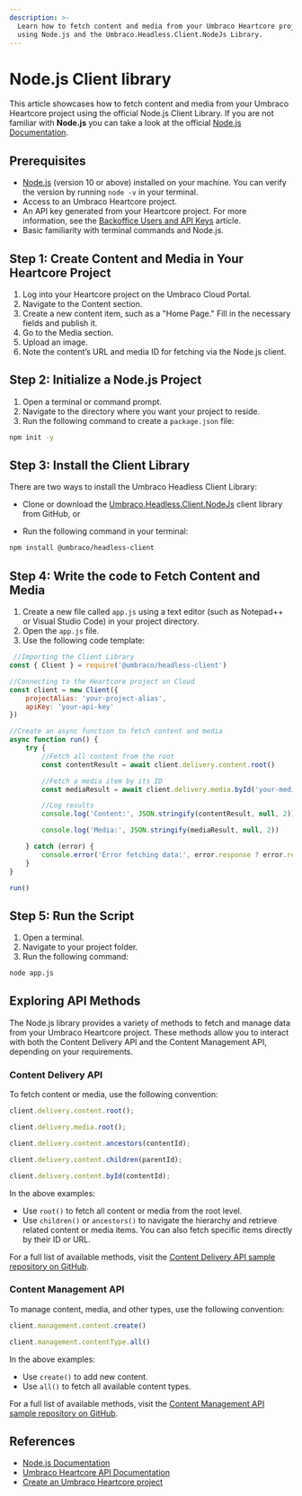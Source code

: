 ```yaml
---
description: >-
  Learn how to fetch content and media from your Umbraco Heartcore project 
  using Node.js and the Umbraco.Headless.Client.NodeJs Library.
---
```


# Node.js Client library

This article showcases how to fetch content and media from your Umbraco Heartcore project using the official Node.js Client Library. If you are not familiar with **Node.js** you can take a look at the official [Node.js Documentation](https://nodejs.org/en/docs/).

## Prerequisites

- [Node.js](https://nodejs.org/en) (version 10 or above) installed on your machine. You can verify the version by running `node -v` in your terminal.
- Access to an Umbraco Heartcore project.
- An API key generated from your Heartcore project. For more information, see the [Backoffice Users and API Keys](../getting-started/backoffice-users-and-api-keys.md) article.
- Basic familiarity with terminal commands and Node.js.

## Step 1: Create Content and Media in Your Heartcore Project

1. Log into your Heartcore project on the Umbraco Cloud Portal.
2. Navigate to the Content section.
3. Create a new content item, such as a "Home Page." Fill in the necessary fields and publish it.
4. Go to the Media section.
5. Upload an image.
6. Note the content’s URL and media ID for fetching via the Node.js client.

## Step 2: Initialize a Node.js Project

1. Open a terminal or command prompt.
2. Navigate to the directory where you want your project to reside.
3. Run the following command to create a `package.json` file:

```bash
npm init -y
```

## Step 3: Install the Client Library

There are two ways to install the Umbraco Headless Client Library:

- Clone or download the [Umbraco.Headless.Client.NodeJs](https://github.com/umbraco/Umbraco.Headless.Client.NodeJs) client library from GitHub, or

- Run the following command in your terminal:

```bash
npm install @umbraco/headless-client
```

## Step 4: Write the code to Fetch Content and Media

1. Create a new file called `app.js` using a text editor (such as Notepad++ or Visual Studio Code) in your project directory.
2. Open the `app.js` file.
3. Use the following code template:

```js
 //Importing the Client Library
const { Client } = require('@umbraco/headless-client')

//Connecting to the Heartcore project on Cloud
const client = new Client({ 
    projectAlias: 'your-project-alias',
    apiKey: 'your-api-key'
})

//Create an async function to fetch content and media
async function run() {
    try {
        //Fetch all content from the root
        const contentResult = await client.delivery.content.root()

        //Fetch a media item by its ID
        const mediaResult = await client.delivery.media.byId('your-media-id')

        //Log results
        console.log('Content:', JSON.stringify(contentResult, null, 2))

        console.log('Media:', JSON.stringify(mediaResult, null, 2))

    } catch (error) {
        console.error('Error fetching data:', error.response ? error.response.data : error.message)
    }
}

run()

```

## Step 5: Run the Script

1. Open a terminal.
2. Navigate to your project folder.
3. Run the following command:

```bash
node app.js

```

## Exploring API Methods

The Node.js library provides a variety of methods to fetch and manage data from your Umbraco Heartcore project. These methods allow you to interact with both the Content Delivery API and the Content Management API, depending on your requirements.

### Content Delivery API

To fetch content or media, use the following convention:

```js
client.delivery.content.root();

client.delivery.media.root();

client.delivery.content.ancestors(contentId);

client.delivery.content.children(parentId);

client.delivery.content.byId(contentId);
```

In the above examples:

- Use `root()` to fetch all content or media from the root level.
- Use `children()` or `ancestors()` to navigate the hierarchy and retrieve related content or media items. You can also fetch specific items directly by their ID or URL.

For a full list of available methods, visit the [Content Delivery API sample repository on GitHub](https://github.com/umbraco/Umbraco.Headless.Client.NodeJs#content-delivery).

### Content Management API

To manage content, media, and other types, use the following convention:

```js
client.management.content.create()

client.management.contentType.all()
```

In the above examples:

- Use `create()` to add new content.
- Use `all()` to fetch all available content types.

For a full list of available methods, visit the [Content Management API sample repository on GitHub](https://github.com/umbraco/Umbraco.Headless.Client.NodeJs#content-management).

## References

- [Node.js Documentation](https://nodejs.org/en/docs/)
- [Umbraco Heartcore API Documentation](../api-documentation/README.md)
- [Create an Umbraco Heartcore project](../getting-started/creating-a-heartcore-project.md)
